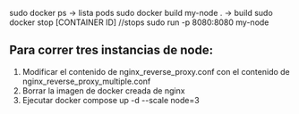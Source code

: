 sudo docker ps -> lista pods
sudo docker build my-node . -> build
sudo docker stop [CONTAINER ID] //stops
sudo run -p 8080:8080 my-node 

## Para correr tres instancias de node:
1. Modificar el contenido de nginx_reverse_proxy.conf con el contenido de nginx_reverse_proxy_multiple.conf 
2. Borrar la imagen de docker creada de nginx
3. Ejecutar docker compose up -d --scale node=3 